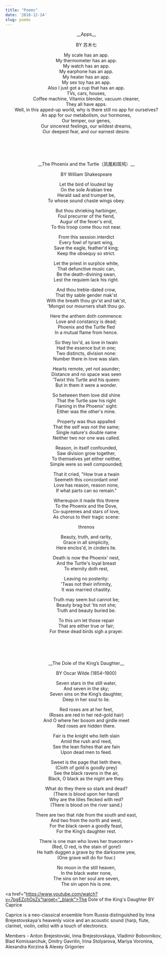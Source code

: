 ```yaml
---
title: "Poems"
date: '2018-12-24'
slug: poems
---
```


<center>__Apps__

BY 苏木七

My scale has an app.  
My thermometer has an app.  
My watch has an app.  
My earphone has an app.  
My heater has an app.  
My sex toy has an app.  
Also I just got a cup that has an app.  
TVs, cars, houses,  
Coffee machine, Vitamix blender, vacuum cleaner,  
They all have apps.  
Well, in this apped-up world, why is there still no app for ourselves?  
An app for our metabolism, our hormones,   
Our temper, our genes,   
Our sincerest feelings, our wildest dreams,  
Our deepest fear, and our earnest desire.</center>  

<br>
<br>
<br>
<br>



<center>__The Phoenix and the Turtle（凤凰和斑鸠）__

BY William Shakespeare  
  
Let the bird of loudest lay   
On the sole Arabian tree   
Herald sad and trumpet be,   
To whose sound chaste wings obey.   
  
But thou shrieking harbinger,   
Foul precurrer of the fiend,   
Augur of the fever's end,   
To this troop come thou not near.   
  
From this session interdict   
Every fowl of tyrant wing,   
Save the eagle, feather'd king;   
Keep the obsequy so strict.   
  
Let the priest in surplice white,   
That defunctive music can,   
Be the death-divining swan,   
Lest the requiem lack his right.   
  
And thou treble-dated crow,   
That thy sable gender mak'st   
With the breath thou giv'st and tak'st,   
'Mongst our mourners shalt thou go.   
  
Here the anthem doth commence:   
Love and constancy is dead;   
Phoenix and the Turtle fled   
In a mutual flame from hence.   
  
So they lov'd, as love in twain   
Had the essence but in one;   
Two distincts, division none:   
Number there in love was slain.   
  
Hearts remote, yet not asunder;   
Distance and no space was seen   
'Twixt this Turtle and his queen:   
But in them it were a wonder.   
  
So between them love did shine   
That the Turtle saw his right   
Flaming in the Phoenix' sight:   
Either was the other's mine.   
  
Property was thus appalled   
That the self was not the same;   
Single nature's double name   
Neither two nor one was called.   
  
Reason, in itself confounded,   
Saw division grow together,   
To themselves yet either neither,   
Simple were so well compounded;   
  
That it cried, "How true a twain   
Seemeth this concordant one!   
Love has reason, reason none,   
If what parts can so remain."   
  
Whereupon it made this threne   
To the Phoenix and the Dove,   
Co-supremes and stars of love,   
As chorus to their tragic scene:   
  
threnos  
  
Beauty, truth, and rarity,   
Grace in all simplicity,   
Here enclos'd, in cinders lie.   
  
Death is now the Phoenix' nest,   
And the Turtle's loyal breast   
To eternity doth rest,   
  
Leaving no posterity:   
'Twas not their infirmity,   
It was married chastity.   
  
Truth may seem but cannot be;   
Beauty brag but 'tis not she;   
Truth and beauty buried be.   
  
To this urn let those repair   
That are either true or fair;   
For these dead birds sigh a prayer.</center>  

<br>
<br>
<br>
<br>


<center>__The Dole of the King’s Daughter__

BY Oscar Wilde (1854–1900)

Seven stars in the still water,  
And seven in the sky;  
Seven sins on the King’s daughter,  
Deep in her soul to lie.  
  
Red roses are at her feet,  
(Roses are red in her red-gold hair)  
And O where her bosom and girdle meet  
Red roses are hidden there.  
  
Fair is the knight who lieth slain  
Amid the rush and reed,  
See the lean fishes that are fain  
Upon dead men to feed.  
  
Sweet is the page that lieth there,  
(Cloth of gold is goodly prey)  
See the black ravens in the air,  
Black, O black as the night are they.  
  
What do they there so stark and dead?  
(There is blood upon her hand)  
Why are the lilies flecked with red?  
(There is blood on the river sand.)  
  
There are two that ride from the south and east,  
And two from the north and west,  
For the black raven a goodly feast,  
For the King’s daughter rest.  
  
There is one man who loves her truecenter>  
(Red, O red, is the stain of gore!)  
He hath duggen a grave by the darksome yew,  
(One grave will do for four.)  
  
No moon in the still heaven,  
In the black water none,  
The sins on her soul are seven,  
The sin upon his is one. </center>  


<a href="https://www.youtube.com/watch?v=7pgEZchOsZs"target="_blank">The Dole of the King's Daughter</a> BY Caprice 

Caprice is a neo-classical ensemble from Russia distinguished by Inna Brejestovskaya's heavenly voice and an acoustic sound (harp, flute, clarinet, violin, cello) with a touch of electronics.

Members - Anton Brejestovski, Inna Brejestovskaya, Vladimir Bobovnikov, Blad Komissarchuk, Dmitry Gavrilin, Irina Stolyarova, Mariya Voronina, Alexandra Korzina & Alexey Grigoriev

